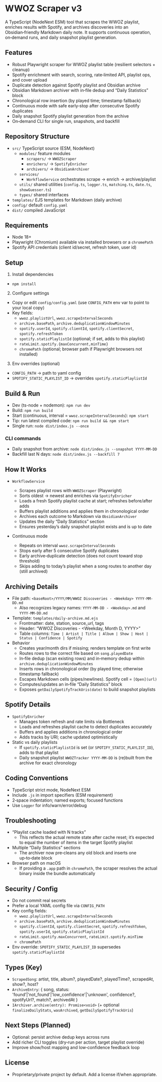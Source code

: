 # WWOZ Scraper v3

A TypeScript (NodeNext ESM) tool that scrapes the WWOZ playlist, enriches results with Spotify, and archives discoveries into an Obsidian‑friendly Markdown daily note. It supports continuous operation, on‑demand runs, and daily snapshot playlist generation.

## Features

- Robust Playwright scraper for WWOZ playlist table (resilient selectors + cleanup)
- Spotify enrichment with search, scoring, rate‑limited API, playlist ops, and cover upload
- Duplicate detection against Spotify playlist and Obsidian archive
- Obsidian Markdown archiver with in‑file dedup and “Daily Statistics” block
- Chronological row insertion (by played time; timestamp fallback)
- Continuous mode with safe early‑stop after consecutive Spotify duplicates
- Daily snapshot Spotify playlist generation from the archive
- On‑demand CLI for single run, snapshots, and backfill

## Repository Structure

- `src/` TypeScript source (ESM, NodeNext)
  - `modules/` feature modules
    - `scrapers/` → `WWOZScraper`
    - `enrichers/` → `SpotifyEnricher`
    - `archivers/` → `ObsidianArchiver`
  - `services/`
    - `WorkflowService` orchestrates scrape → enrich → archive/playlist
  - `utils/` shared utilities (`config.ts`, `logger.ts`, `matching.ts`, `date.ts`, `showGuesser.ts`)
  - `types/` shared interfaces
- `templates/` EJS templates for Markdown (daily archive)
- `config/` default `config.yaml`
- `dist/` compiled JavaScript

## Requirements

- Node 18+
- Playwright (Chromium) available via installed browsers or a `chromePath`
- Spotify API credentials (client id/secret, refresh token, user id)

## Setup

1) Install dependencies

- `npm install`

2) Configure settings

- Copy or edit `config/config.yaml` (use `CONFIG_PATH` env var to point to your local copy)
- Key fields:
  - `wwoz.playlistUrl`, `wwoz.scrapeIntervalSeconds`
  - `archive.basePath`, `archive.deduplicationWindowMinutes`
  - `spotify.userId`, `spotify.clientId`, `spotify.clientSecret`, `spotify.refreshToken`
  - `spotify.staticPlaylistId` (optional; if set, adds to this playlist)
  - `rateLimit.spotify.{maxConcurrent,minTime}`
  - `chromePath` (optional; browser path if Playwright browsers not installed)

3) Env overrides (optional)

- `CONFIG_PATH` → path to yaml config
- `SPOTIFY_STATIC_PLAYLIST_ID` → overrides `spotify.staticPlaylistId`

## Build & Run

- Dev (ts-node + nodemon): `npm run dev`
- Build: `npm run build`
- Start (continuous, interval = `wwoz.scrapeIntervalSeconds`): `npm start`
- Tip: run latest compiled code: `npm run build && npm start`
- Single run: `node dist/index.js --once`

### CLI commands

- Daily snapshot from archive: `node dist/index.js --snapshot YYYY-MM-DD`
- Backfill last N days: `node dist/index.js --backfill 7`
 

## How It Works

- `WorkflowService`
  - Scrapes playlist rows with `WWOZScraper` (Playwright)
  - Sorts oldest → newest and enriches via `SpotifyEnricher`
  - Loads a fresh Spotify playlist cache at start; refreshes before/after adds
  - Buffers playlist additions and applies them in chronological order
  - Archives each outcome to Markdown via `ObsidianArchiver`
  - Updates the daily “Daily Statistics” section
  - Ensures yesterday’s daily snapshot playlist exists and is up to date

- Continuous mode
  - Repeats on interval `wwoz.scrapeIntervalSeconds`
  - Stops early after 5 consecutive Spotify duplicates
  - Early archive‑duplicate detection (does not count toward stop threshold)
  - Skips adding to today’s playlist when a song routes to another day (still archived)

## Archiving Details

- File path: `<baseRoot>/YYYY/MM/WWOZ Discoveries - <Weekday> YYYY-MM-DD.md`
  - Also recognizes legacy names: `YYYY-MM-DD - <Weekday>.md` and `YYYY-MM-DD.md`
- Template: `templates/daily-archive.md.ejs`
  - Frontmatter: date, station, source_url, tags
  - Header: “WWOZ Discoveries - <Weekday, Month D, YYYY>”
  - Table columns: `Time | Artist | Title | Album | Show | Host | Status | Confidence | Spotify`
- Behavior
  - Creates year/month dirs if missing; renders template on first write
  - Routes rows to the correct file based on `song.playedDate`
  - In‑file dedup (scan existing rows) and in‑memory dedup within `archive.deduplicationWindowMinutes`
  - Inserts rows in chronological order (by played time; otherwise timestamp fallback)
  - Escapes Markdown cells (pipes/newlines). Spotify cell = `[Open](url)`
  - Computes/updates an in‑file “Daily Statistics” block
  - Exposes `getDailySpotifyTrackUris(date)` to build snapshot playlists

## Spotify Details

- `SpotifyEnricher`
  - Manages token refresh and rate limits via Bottleneck
  - Loads and refreshes playlist cache to detect duplicates accurately
  - Buffers and applies additions in chronological order
  - Adds tracks by URI; cache updated optimistically
- Static vs daily playlists
  - If `spotify.staticPlaylistId` is set (or `SPOTIFY_STATIC_PLAYLIST_ID`), adds to that playlist
  - Daily snapshot playlist `WWOZTracker YYYY-MM-DD` is (re)built from the archive for exact chronology

 

## Coding Conventions

- TypeScript strict mode, NodeNext ESM
- Include `.js` in import specifiers (ESM requirement)
- 2‑space indentation; named exports; focused functions
- Use `Logger` for info/warn/error/debug

## Troubleshooting

- “Playlist cache loaded with N tracks”
  - This reflects the actual remote state after cache reset; it’s expected to equal the number of items in the target Spotify playlist
- Multiple “Daily Statistics” sections
  - The archiver now pre‑cleans any old block and inserts one up‑to‑date block
- Browser path on macOS
  - If providing a `.app` path in `chromePath`, the scraper resolves the actual binary inside the bundle automatically

## Security / Config

- Do not commit real secrets
- Prefer a local YAML config file via `CONFIG_PATH`
- Key config fields:
  - `wwoz.playlistUrl`, `wwoz.scrapeIntervalSeconds`
  - `archive.basePath`, `archive.deduplicationWindowMinutes`
  - `spotify.clientId`, `spotify.clientSecret`, `spotify.refreshToken`, `spotify.userId`, `spotify.staticPlaylistId`
  - `rateLimit.spotify.maxConcurrent`, `rateLimit.spotify.minTime`
  - `chromePath`
- Env override: `SPOTIFY_STATIC_PLAYLIST_ID` supersedes `spotify.staticPlaylistId`

## Types (Key)

- `ScrapedSong`: artist, title, album?, playedDate?, playedTime?, scrapedAt, show?, host?
- `ArchiveEntry`: { song, status: 'found'|'not_found'|'low_confidence'|'unknown', confidence?, spotifyUrl?, match?, archivedAt }
- `IArchiver.archive(entry): Promise<void>` (+ optional `finalizeDailyStats`, `wasArchived`, `getDailySpotifyTrackUris`)

## Next Steps (Planned)

- Optional: persist archive dedup keys across runs
- Add richer CLI toggles (dry‑run per action, target playlist override)
- Improve show/host mapping and low‑confidence feedback loop
 

## License

- Proprietary/private project by default. Add a license if/when appropriate.
